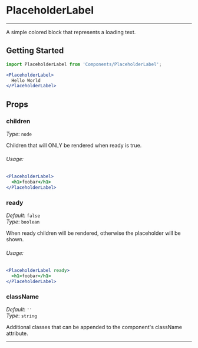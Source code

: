 # PlaceholderLabel
---

A simple colored block that represents a loading text.

## Getting Started

```jsx
import PlaceholderLabel from 'Components/PlaceholderLabel';

<PlaceholderLabel>
  Hello World
</PlaceholderLabel>
```

## Props

### children

_Type_: `node`  

Children that will ONLY be rendered when ready is true.

###### Usage:

```jsx
<PlaceholderLabel>
  <h1>foobar</h1>
</PlaceholderLabel>
```

### ready

_Default_: `false`  
_Type_: `boolean`  

When ready children will be rendered, otherwise the placeholder will be shown.

###### Usage:

```jsx
<PlaceholderLabel ready>
  <h1>foobar</h1>
</PlaceholderLabel>
```

### className
_Default_: `''`  
_Type_: `string`  

Additional classes that can be appended to the component's className attribute.

---
